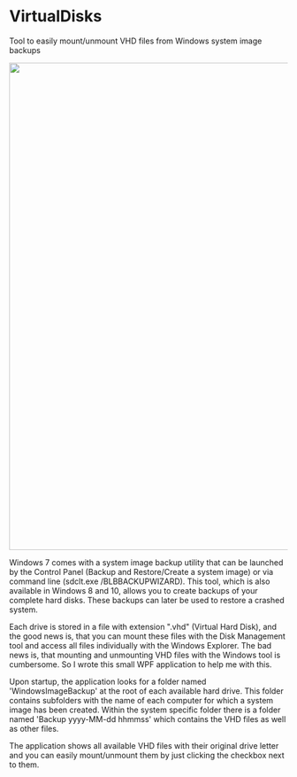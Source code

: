 # VirtualDisks
Tool to easily mount/unmount VHD files from Windows system image backups

<img src="https://s28.postimg.org/hncud4it9/Virtual_Disks.jpg" style="width:880px;">

Windows 7 comes with a system image backup utility that can be launched by the Control Panel (Backup and Restore/Create a system image) or via command line (sdclt.exe /BLBBACKUPWIZARD). This tool, which is also available in Windows 8 and 10, allows you to create backups of your complete hard disks. These backups can later be used to restore a crashed system.

Each drive is stored in a file with extension ".vhd" (Virtual Hard Disk), and the good news is, that you can mount these files with the Disk Management tool and access all files individually with the Windows Explorer. The bad news is, that mounting and unmounting VHD files with the Windows tool is cumbersome. So I wrote this small WPF application to help me with this.

Upon startup, the application looks for a folder named 'WindowsImageBackup' at the root of each available hard drive. This folder contains subfolders with the name of each computer for which a system image has been created. Within the system specific folder there is a folder named 'Backup yyyy-MM-dd hhmmss' which contains the VHD files as well as other files.

The application shows all available VHD files with their original drive letter and you can easily mount/unmount them by just clicking the checkbox next to them.